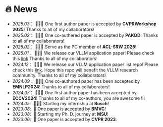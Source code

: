 # 🔥 News 
- *2025.03*：&nbsp;🎉🎉🎉 One first author paper is accepted by **CVPRWorkshop 2025**! Thanks to all of my collaborators!
- *2025.02*：&nbsp;🎉🎉🎉 One co-authered paper is accepted by **PAKDD**! Thanks to all of my collaborators!
- *2025.02*：&nbsp;🎉🎉🎉 Serve as the PC member of **ACL-SRW 2025**! 
- *2025.01*：&nbsp;🎉🎉🎉 We release our VLLM application paper! Please check this [link](https://arxiv.org/pdf/2501.02765) Thanks to all of my collaborators! 
- *2024.12*：&nbsp;🎉🎉🎉 We release our VLLM application paper list repo! Please check this [link](https://github.com/JackYFL/awesome-VLLMs). Hope this repo will benefit the VLLM research community. Thanks to all of my collaborators! 
- *2024.09*：&nbsp;🎉🎉🎉 One co-authored paper has been accepted by **EMNLP2024**! Thanks to all of my collaborators!
- *2024.07*：&nbsp;🎉🎉🎉 One first author paper has been accepted by **ECCV2024**! Thanks to all of my co-authors, you are awesome !!!
- *2024.05*: &nbsp;🎉🎉🎉 Starting my internship at **Bosch**!
- *2023.08*: &nbsp;🎉 One paper is accepted by **BMVC**! 
- *2023.08*: &nbsp;🎉 Starting my Ph. D. journey at **MSU**! 
- *2023.06*: &nbsp;🎉 One paper is accepted by **CVPR 2023**. 
